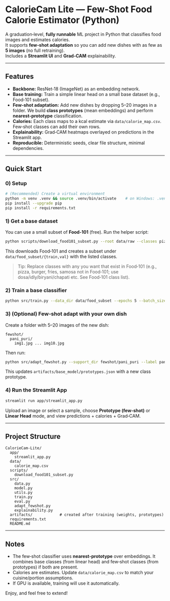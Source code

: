 # CalorieCam Lite — Few‑Shot Food Calorie Estimator (Python)

A graduation‑level, **fully runnable** ML project in Python that classifies food images and estimates calories.  
It supports **few‑shot adaptation** so you can add new dishes with as few as **5 images** (no full retraining).  
Includes a **Streamlit UI** and **Grad‑CAM** explainability.

---

## Features
- **Backbone:** ResNet‑18 (ImageNet) as an embedding network.
- **Base training:** Train a simple linear head on a small base dataset (e.g., Food‑101 subset).
- **Few‑shot adaptation:** Add new dishes by dropping 5–20 images in a folder. We build **class prototypes** (mean embeddings) and perform **nearest‑prototype** classification.
- **Calories:** Each class maps to a kcal estimate via `data/calorie_map.csv`. Few‑shot classes can add their own rows.
- **Explainability:** Grad‑CAM heatmaps overlayed on predictions in the Streamlit app.
- **Reproducible:** Deterministic seeds, clear file structure, minimal dependencies.

---

## Quick Start

### 0) Setup
```bash
# (Recommended) Create a virtual environment
python -m venv .venv && source .venv/bin/activate    # on Windows: .venv\Scripts\activate
pip install --upgrade pip
pip install -r requirements.txt
```

### 1) Get a base dataset
You can use a small subset of **Food‑101** (free). Run the helper script:
```bash
python scripts/download_food101_subset.py --root data/raw --classes pizza burger biryani dosa idly --max_per_class 500
```
This downloads Food‑101 and creates a subset under `data/food_subset/{train,val}` with the listed classes.

> Tip: Replace classes with any you want that exist in Food‑101 (e.g., pizza, burger, fries, samosa not in Food‑101; use dosa/idly/biryani/chapati etc. See Food‑101 class list).

### 2) Train a base classifier
```bash
python src/train.py --data_dir data/food_subset --epochs 5 --batch_size 32 --lr 1e-3 --out_dir artifacts/base_model
```

### 3) (Optional) Few‑shot adapt with your own dish
Create a folder with 5–20 images of the new dish:
```
fewshot/
  pani_puri/
    img1.jpg ... img10.jpg
```
Then run:
```bash
python src/adapt_fewshot.py --support_dir fewshot/pani_puri --label pani_puri --artifacts_dir artifacts/base_model
```
This updates `artifacts/base_model/prototypes.json` with a new class prototype.

### 4) Run the Streamlit App
```bash
streamlit run app/streamlit_app.py
```
Upload an image or select a sample, choose **Prototype (few‑shot)** or **Linear Head** mode, and view predictions + calories + Grad‑CAM.

---

## Project Structure
```
CalorieCam-Lite/
  app/
    streamlit_app.py
  data/
    calorie_map.csv
  scripts/
    download_food101_subset.py
  src/
    data.py
    model.py
    utils.py
    train.py
    eval.py
    adapt_fewshot.py
    explainability.py
  artifacts/            # created after training (weights, prototypes)
  requirements.txt
  README.md
```

---

## Notes
- The few‑shot classifier uses **nearest-prototype** over embeddings. It combines base classes (from linear head) and few‑shot classes (from prototypes) if both are present.
- Calories are estimates. Update `data/calorie_map.csv` to match your cuisine/portion assumptions.
- If GPU is available, training will use it automatically.

Enjoy, and feel free to extend!
